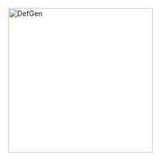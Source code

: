 <img width="290" alt="DefGen" src="https://github.com/LopatinAV26/DefGen/assets/82997099/ac71554b-8b4a-4381-acb1-383fc52885b9">
